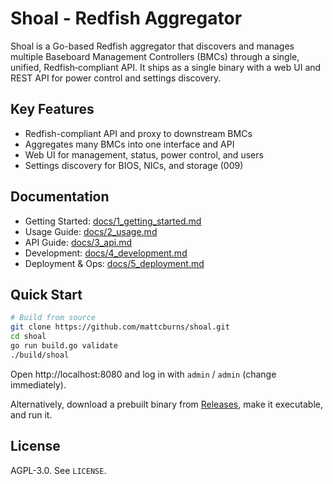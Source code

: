 # Shoal - Redfish Aggregator

Shoal is a Go-based Redfish aggregator that discovers and manages multiple Baseboard Management Controllers (BMCs) through a single, unified, Redfish‑compliant API. It ships as a single binary with a web UI and REST API for power control and settings discovery.

## Key Features

- Redfish-compliant API and proxy to downstream BMCs
- Aggregates many BMCs into one interface and API
- Web UI for management, status, power control, and users
- Settings discovery for BIOS, NICs, and storage (009)


## Documentation

- Getting Started: [docs/1_getting_started.md](docs/1_getting_started.md)
- Usage Guide: [docs/2_usage.md](docs/2_usage.md)
- API Guide: [docs/3_api.md](docs/3_api.md)
- Development: [docs/4_development.md](docs/4_development.md)
- Deployment & Ops: [docs/5_deployment.md](docs/5_deployment.md)

## Quick Start

```bash
# Build from source
git clone https://github.com/mattcburns/shoal.git
cd shoal
go run build.go validate
./build/shoal
```

Open http://localhost:8080 and log in with `admin` / `admin` (change immediately).

Alternatively, download a prebuilt binary from [Releases](https://github.com/mattcburns/shoal/releases), make it executable, and run it.

## License

AGPL-3.0. See `LICENSE`.
